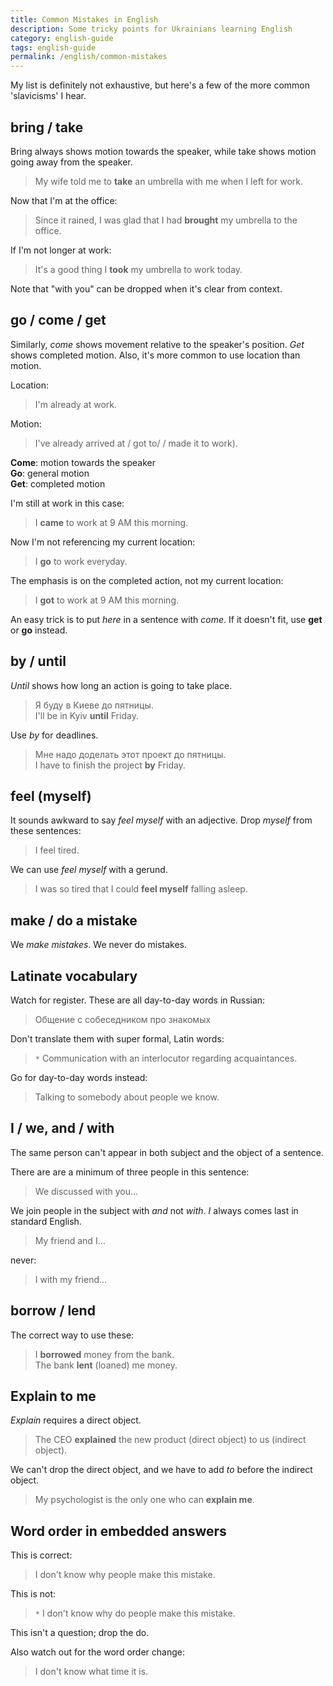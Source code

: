 ```yaml
---
title: Common Mistakes in English
description: Some tricky points for Ukrainians learning English
category: english-guide
tags: english-guide
permalink: /english/common-mistakes
---
```


My list is definitely not exhaustive, but here's a few of the more common 'slavicisms' I hear. 
 
## bring / take

Bring always shows motion towards the speaker, while take shows motion going away from the speaker.

> My wife told me to **take** an umbrella with me when I left for work.       

Now that I'm at the office: 

> Since it rained, I was glad that I had **brought** my umbrella to the office. 

If I'm not longer at work: 

> It's a good thing I **took** my umbrella to work today.

Note that "with you" can be dropped when it's clear from context.

## go / come / get

Similarly, *come* shows movement relative to the speaker's position. *Get* shows completed motion. Also, it's more common to use location than motion.

Location: 

 > I'm already at work.


Motion: 

> I've already arrived at / got to/ / made it to work).

**Come**: motion towards the speaker  
**Go**: general motion  
**Get**: completed motion  

I'm still at work in this case: 

> I **came** to work at 9 AM this morning.

Now I'm not referencing my current location:

> I **go** to work everyday. 

The emphasis is on the completed action, not my current location: 

> I **got** to work at 9 AM this morning.

An easy trick is to put *here* in a sentence with *come*. If it doesn't fit, use **get** or **go** instead.

## by / until

*Until* shows how long an action is going to take place.

> Я буду в Киеве до пятницы.    
> I'll be in Kyiv **until** Friday. 

Use *by* for deadlines.

> Мне надо доделать этот проект до пятницы.  
> I have to finish the project **by** Friday.

## feel (myself)

It sounds awkward to say *feel myself* with an adjective. Drop *myself* from these sentences: 

> I feel tired.

We can use *feel myself* with a gerund.

> I was so tired that I could **feel myself** falling asleep.

## make / do a mistake  

We *make mistakes*. We never do mistakes.

## Latinate vocabulary

Watch for register. These are all day-to-day words in Russian: 


> Общение с собеседником про знакомых

Don't translate them with super formal, Latin words: 

> `*`&nbsp;Communication with an interlocutor regarding acquaintances.

Go for day-to-day words instead: 

> Talking to somebody about people we know.

## I / we, and / with

The same person can't appear in both subject and the object of a sentence.

There are are a minimum of three people in this sentence: 

> We discussed with you...

We join people in the subject with *and* not *with*. *I* always comes last in standard English.

> My friend and I... 

never: 

> I with my friend... 


## borrow / lend

The correct way to use these: 

> I **borrowed** money from the bank.    
> The bank **lent** (loaned) me money.

## Explain to me

*Explain* requires a direct object.

> The CEO **explained** the new product (direct object) to us (indirect object).

We can't drop the direct object, and we have to add *to* before the indirect object. 

> My psychologist is the only one who can **explain me**.   

## Word order in embedded answers 

This is correct: 

> I don't know why people make this mistake.

This is not: 

> `*`&nbsp;I don't know why do people make this mistake.

This isn't a question; drop the do.

Also watch out for the word order change:

> I don't know what time it is.
